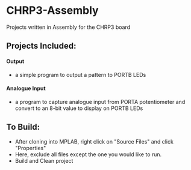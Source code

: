 # CHRP3-Assembly
Projects written in Assembly for the CHRP3 board


## Projects Included:

#### Output
- a simple program to output a pattern to PORTB LEDs

#### Analogue Input
- a program to capture analogue input from PORTA potentiometer and convert to an 8-bit value to display on PORTB LEDs


## To Build:
- After cloning into MPLAB, right click on "Source Files" and click "Properties"
- Here, exclude all files except the one you would like to run.
- Build and Clean project
